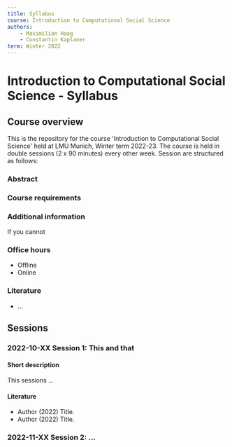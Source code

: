 ```yaml
---
title: Syllabus
course: Introduction to Computational Social Science
authors:
    - Maximilian Haag
    - Constantin Kaplaner
term: Winter 2022
---
```


# Introduction to Computational Social Science - Syllabus

## Course overview

This is the repository for the course 'Introduction to Computational Social Science' held at LMU Munich, Winter term 2022-23. The course is held in double sessions (2 x 90 minutes) every other week. Session are structured as follows:

### Abstract


### Course requirements



### Additional information

If you cannot


### Office hours

- Offline
- Online


### Literature

- ...


## Sessions

### 2022-10-XX Session 1: This and that

#### Short description

This sessions ...

#### Literature

- Author (2022) Title.
- Author (2022) Title.


### 2022-11-XX Session 2: ...
